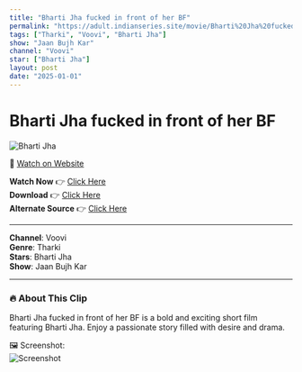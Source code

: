 ```yaml
---
title: "Bharti Jha fucked in front of her BF"
permalink: "https://adult.indianseries.site/movie/Bharti%20Jha%20fucked%20in%20front%20of%20her%20BF"
tags: ["Tharki", "Voovi", "Bharti Jha"]
show: "Jaan Bujh Kar"
channel: "Voovi"
star: ["Bharti Jha"]
layout: post
date: "2025-01-01"
---
```


# Bharti Jha fucked in front of her BF

![Bharti Jha](https://shorts.desisins.com/wp-content/uploads/2023/08/Bharti-Jha.jpg)

🔗 [Watch on Website](https://adult.indianseries.site/movie/Bharti%20Jha%20fucked%20in%20front%20of%20her%20BF)

**Watch Now** 👉 [Click Here](https://adult.indianseries.site/movie/Bharti%20Jha%20fucked%20in%20front%20of%20her%20BF)  
**Download** 👉 [Click Here](https://adult.indianseries.site/movie/Bharti%20Jha%20fucked%20in%20front%20of%20her%20BF)  
**Alternate Source** 👉 [Click Here](https://adult.indianseries.site/movie/Bharti%20Jha%20fucked%20in%20front%20of%20her%20BF)

---

**Channel**: Voovi  
**Genre**: Tharki  
**Stars**: Bharti Jha  
**Show**: Jaan Bujh Kar

---

### 🔥 About This Clip

Bharti Jha fucked in front of her BF is a bold and exciting short film featuring Bharti Jha. Enjoy a passionate story filled with desire and drama.
 
🖼️ Screenshot:  
![Screenshot](https://shorts.desisins.com/wp-content/uploads/2023/08/Bharti-Jha.jpg)
